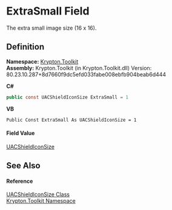 # ExtraSmall Field


The extra small image size (16 x 16).



## Definition
**Namespace:** <a href="79d2eac2-21f4-54ff-7552-b20c33c30600.md">Krypton.Toolkit</a>  
**Assembly:** Krypton.Toolkit (in Krypton.Toolkit.dll) Version: 80.23.10.287+8d7660f9dc5efd033fabe008ebfb904beab6d444

**C#**
``` C#
public const UACShieldIconSize ExtraSmall = 1
```
**VB**
``` VB
Public Const ExtraSmall As UACShieldIconSize = 1
```



#### Field Value
<a href="76f173c6-e6e1-c258-7c9e-e5880daae6f2.md">UACShieldIconSize</a>

## See Also


#### Reference
<a href="76f173c6-e6e1-c258-7c9e-e5880daae6f2.md">UACShieldIconSize Class</a>  
<a href="79d2eac2-21f4-54ff-7552-b20c33c30600.md">Krypton.Toolkit Namespace</a>  
